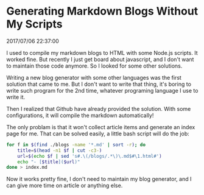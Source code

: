 # Generating Markdown Blogs Without My Scripts
2017/07/06 22:37:00


I used to compile my markdown blogs to HTML with some Node.js scripts. It worked fine. But recently I just get board about javascript, and I don't want to maintain those code anymore. So I looked for some other solutions.

Writing a new blog generator with some other languages was the first solution that came to me. But I don't want to write that thing, it's boring to write such program for the 2nd time, whatever programing language I use to write it.

Then I realized that Github have already provided the solution. With some configurations, it will compile the markdown automatically!

The only problam is that it won't collect article items and generate an index page for me. That can be solved easily, a little bash script will do the job:


```bash
for f in $(find ./blogs -name '*.md' | sort -r); do
	title=$(head -n1 $f | cut -c3-)
	url=$(echo $f | sed 's#.\(/blogs/.*\)\.md$#\1.html#')
	echo "- [$title]($url)"
done > index.md
```

Now it works pretty fine, I don't need to maintain my blog generator, and I can give more time on article or anything else.
